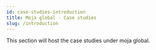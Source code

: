 ```yaml
---
id: case-studies-introduction
title: Moja global - Case studies
slug: /introduction
---
```


This section will host the case studies under moja global.
